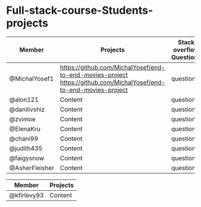 # Full-stack-course-Students-projects



Member | Projects | Stack overflow Questions
------------ | ------------- | -------------
@MichalYosef1 | https://github.com/MichalYosef/end-to-end-movies-project <br> https://github.com/MichalYosef/end-to-end-movies-project | question
@alon121 | Content | question
@danilivshiz | Content | question
@zvimoe | Content| question
@ElenaKru | Content | question
@chani99 | Content | question
@judith435 | Content | question
@faigysnow | Content| question
@AsherFleisher | Content| question


Member | Projects
------------ | -------------
@kfirlevy93 | Content| question


